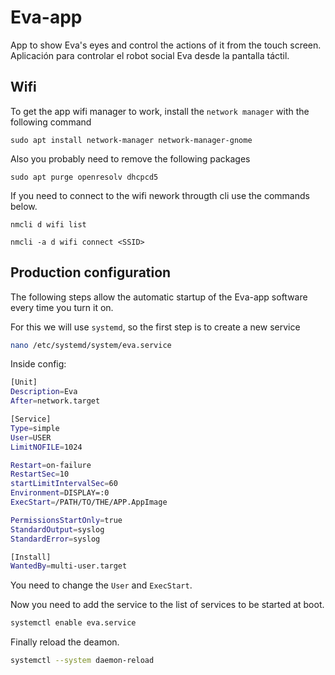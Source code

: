 # Eva-app
App to show Eva's eyes and control the actions of it from the touch screen.
Aplicación para controlar el robot social Eva desde la pantalla táctil.

## Wifi
To get the app wifi manager to work, install the ```network manager``` with the following command

```
sudo apt install network-manager network-manager-gnome
```
Also you probably need to remove the following packages

```
sudo apt purge openresolv dhcpcd5
```

If you need to connect to the wifi nework througth cli use the commands below.

```
nmcli d wifi list
```
```
nmcli -a d wifi connect <SSID>
```

## Production configuration
The following steps allow the automatic startup of the Eva-app software every time you turn it on.

For this we will use ```systemd```, so the first step is to create a new service
```bash
nano /etc/systemd/system/eva.service
```
Inside config:

```bash
[Unit]
Description=Eva
After=network.target

[Service]
Type=simple
User=USER
LimitNOFILE=1024

Restart=on-failure
RestartSec=10
startLimitIntervalSec=60
Environment=DISPLAY=:0
ExecStart=/PATH/TO/THE/APP.AppImage

PermissionsStartOnly=true
StandardOutput=syslog
StandardError=syslog

[Install]
WantedBy=multi-user.target
```
You need to change the ```User``` and ```ExecStart```.

Now you need to add the service to the list of services to be started at boot.
```bash
systemctl enable eva.service
```
Finally reload the deamon.

```bash
systemctl --system daemon-reload
```
